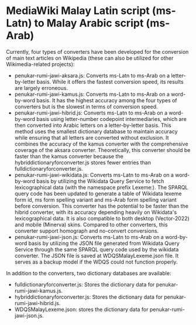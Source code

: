 # MediaWiki Malay Latin script (ms-Latn) to Malay Arabic script (ms-Arab)
Currently, four types of converters have been developed for the conversion of main text articles on Wikipedia (these can also be utilized for other Wikimedia-related projects):

* penukar-rumi-jawi-aksara.js: Converts ms-Latn to ms-Arab on a letter-by-letter basis. While it offers the fastest conversion speed, its results are largely erroneous.
* penukar-rumi-jawi-kamus.js: Converts ms-Latn to ms-Arab on a word-by-word basis. It has the highest accuracy among the four types of converters but is the slowest in terms of conversion speed.
* penukar-rumi-jawi-hibrid.js: Converts ms-Latn to ms-Arab on a word-by-word basis using letter-number codepoint intermediaries, which are then converted into Arabic letters on a letter-by-letter basis. This method uses the smallest dictionary database to maintain accuracy while ensuring that all letters are converted without exclusion. It combines the accuracy of the kamus converter with the comprehensive coverage of the aksara converter. Theoretically, this converter should be faster than the kamus converter because the hybriddictionaryforconverter.js stores fewer entries than fulldictionaryforconverter.js.
* penukar-rumi-jawi-wikidata.js: Converts ms-Latn to ms-Arab on a word-by-word basis by utilizing the Wikidata Query Service to fetch lexicographical data (with the namespace prefix Lexeme:). The SPARQL query code has been updated to generate a table of Wikidata lexeme form id, ms form spelling variant and ms-Arab form spelling variant before conversion. This converter has the potential to be faster than the hibrid converter, with its accuracy depending heavily on Wikidata's lexicographical data. It is also compatible to both desktop (Vector-2022) and mobile (Minerva) skins. Compared to other converters, this converter support homograph and no-convert conversions.
* penukar-rumi-jawi-json.js: Converts ms-Latn to ms-Arab on a word-by-word basis by utilizing the JSON file generated from Wikidata Query Service through the same SPARQL query code used by the wikidata converter. The JSON file is saved at WDQSMalayLexeme.json file. It serves as a backup model if the WDQS could not function properly.

In addition to the converters, two dictionary databases are available:

* fulldictionaryforconverter.js: Stores the dictionary data for penukar-rumi-jawi-kamus.js.
* hybriddictionaryforconverter.js: Stores the dictionary data for penukar-rumi-jawi-hibrid.js.
* WDQSMalayLexeme.json: stores the dictionary data for penukar-rumi-jawi-json.js.
